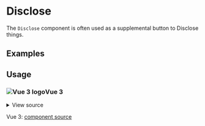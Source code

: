 # Disclose

The `Disclose` component is often used as a supplemental button to Disclose things.

<div class="mbs24"></div>

## Examples

<div class="mbe24"></div>

<DiscloseExamples />

<script setup>
import DiscloseExamples from '../../components/DiscloseExamples.vue'
</script>

<div class="mbe32"></div>

## Usage

<div class="flex">
  <h3 id="vue-3" tabindex="-1">
    <img src="/images/Vue-icon.svg" alt="Vue 3 logo">Vue 3
  </h3>
</div>

<details class="disclose disclose-bordered">
<summary class="disclose-title">View source</summary>

```vue
<script setup>
// Import AgnosticUI global common & component CSS
import "agnostic-vue/dist/common.min.css";
import "agnostic-vue/dist/index.css";
import { Disclose } from "agnostic-vue";
</script>
<template>
  <section>
    <h3>Disclose default</h3>
    <Disclose
      is-open
      title="Roger Federer"
    >
      Roger Federer is a Swiss professional tennis player. 
    </Disclose>
    <Disclose title="Serena Williams">
      Serena Jameka Williams is an American professional tennis
      player who has won 23 Grand Slams.
    </Disclose>
    <Disclose title="Steffi Graf">
      Stefanie Maria Graf is a former professional tennis
      player who won 22 Grand Slams.
    </Disclose>
    <Disclose title="Andre Agassi">
      Andre Kirk Agassi is an American former world No. 1
      tennis player who has won 8 Grand Slams. 
    </Disclose>
  </section>
  <section class="mbe48">
    <h3>Disclose with background</h3>
    <p class="mbs16 mbe24">The earlier example favors using
      a <span class="quoted">clean</span> if minimalist style. However, there
      may be use cases that that require a stronger visual affordance
      for the disclose elements themeselves. If that's the case, you
      can utilize the <code>isBackground</code> prop which achieves
      the following:
    </p>
    <Disclose
      isBackground
      title="Roger Federer"
    >
      Roger Federer is a Swiss professional tennis player.
    </Disclose>
    <Disclose
      isBackground
      title="Serena Williams"
    >
      Serena Jameka Williams is an American professional tennis player.
    </Disclose>
    <Disclose
      isBackground
      title="Steffi Graf"
    >
      Stefanie Maria Graf is a German former professional tennis player.
    </Disclose>
    <Disclose
      isBackground
      title="Andre Agassi"
    >
      Andre Kirk Agassi is an American former world No. 1 tennis player.
    </Disclose>
  </section>
</template>
```
</details>

Vue 3: [component source](https://github.com/AgnosticUI/agnosticui/blob/master/agnostic-vue/src/components/Disclose.vue)
